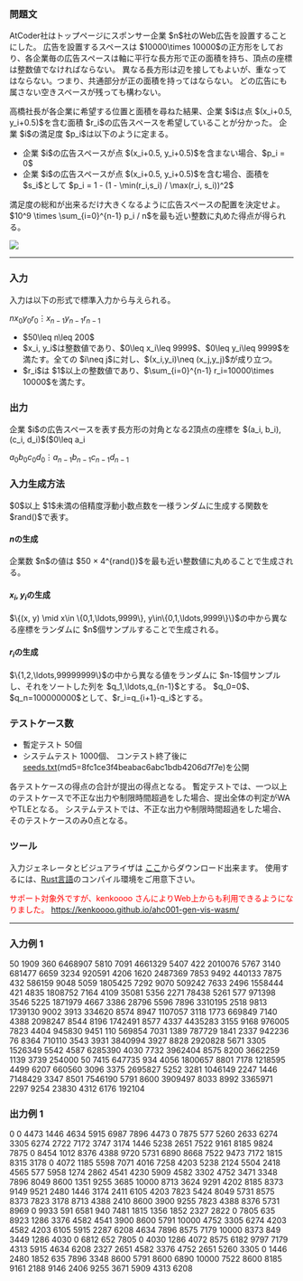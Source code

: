 
<div>

<span>

<span>

<div>

<section>

### **問題文**

<p>
AtCoder社はトップページにスポンサー企業 $n$社のWeb広告を設置することにした。
広告を設置するスペースは $10000\times 10000$の正方形をしており、各企業毎の広告スペースは軸に平行な長方形で正の面積を持ち、頂点の座標は整数値でなければならない。
異なる長方形は辺を接してもよいが、重なってはならない。つまり、共通部分が正の面積を持ってはならない。
どの広告にも属さない空きスペースが残っても構わない。
</p>

<p>
高橋社長が各企業に希望する位置と面積を尋ねた結果、企業 $i$は点 $(x_i+0.5, y_i+0.5)$を含む面積 $r_i$の広告スペースを希望していることが分かった。
企業 $i$の満足度 $p_i$は以下のように定まる。
</p>

<ul>

<li>
企業 $i$の広告スペースが点 $(x_i+0.5, y_i+0.5)$を含まない場合、$p_i = 0$
</li>

<li>
企業 $i$の広告スペースが点 $(x_i+0.5, y_i+0.5)$を含む場合、面積を $s_i$として $p_i = 1 - (1 - \min(r_i,s_i) / \max(r_i, s_i))^2$
</li>

</ul>

<p>
満足度の総和が出来るだけ大きくなるように広告スペースの配置を決定せよ。
$10^9 \times \sum_{i=0}^{n-1} p_i / n$を最も近い整数に丸めた得点が得られる。
</p>

<p>

<img src="https://img.atcoder.jp/ahc001/edaf52926517566f9dd8018d402400ec.png">

</img>

</p>

</section>

</div>

---

<div>

<div>

<section>

### **入力**

<p>
入力は以下の形式で標準入力から与えられる。
</p>

<div>

$n$$x_0$$y_0$$r_0$$\vdots$$x_{n-1}$$y_{n-1}$$r_{n-1}$
</div>

<ul>

<li>
$50\leq n\leq 200$
</li>

<li>
$x_i, y_i$は整数値であり、$0\leq x_i\leq 9999$、$0\leq y_i\leq 9999$を満たす。全ての $i\neq j$に対し、$(x_i,y_i)\neq (x_j,y_j)$が成り立つ。
</li>

<li>
$r_i$は $1$以上の整数値であり、$\sum_{i=0}^{n-1} r_i=10000\times 10000$を満たす。
</li>

</ul>

</section>

</div>

<div>

<section>

### **出力**

<p>
企業 $i$の広告スペースを表す長方形の対角となる2頂点の座標を $(a_i, b_i), (c_i, d_i)$($0\leq a_i<c_i\leq 10000$, $0\leq b_i<d_i\leq 10000$) としたとき、以下の形式で標準出力に出力せよ。
</p>

<div>

$a_0$$b_0$$c_0$$d_0$$\vdots$$a_{n-1}$$b_{n-1}$$c_{n-1}$$d_{n-1}$
</div>

</section>

</div>

<div>

<section>

### **入力生成方法**

<p>
$0$以上 $1$未満の倍精度浮動小数点数を一様ランダムに生成する関数を $rand()$で表す。
</p>

#### **$n$の生成**

<p>
企業数 $n$の値は $50 × 4^{rand()}$を最も近い整数値に丸めることで生成される。
</p>

#### **$x_i$, $y_i$の生成**

<p>
$\{(x, y) \mid x\in \{0,1,\ldots,9999\}, y\in\{0,1,\ldots,9999\}\}$の中から異なる座標をランダムに $n$個サンプルすることで生成される。
</p>

#### **$r_i$の生成**

<p>
$\{1,2,\ldots,99999999\}$の中から異なる値をランダムに $n-1$個サンプルし、それをソートした列を $q_1,\ldots,q_{n-1}$とする。
$q_0=0$、$q_n=100000000$として、$r_i=q_{i+1}-q_i$とする。
</p>

</section>

</div>

<div>

<section>

### **テストケース数**

<ul>

<li>
暫定テスト 50個
</li>

<li>
システムテスト 1000個、 コンテスト終了後に<a href="https://img.atcoder.jp/ahc001/seeds.zip">seeds.txt</a>(md5=8fc1ce3f4beabac6abc1bdb4206d7f7e)を公開
</li>

</ul>

<p>
各テストケースの得点の合計が提出の得点となる。
暫定テストでは、一つ以上のテストケースで不正な出力や制限時間超過をした場合、提出全体の判定がWAやTLEとなる。
システムテストでは、不正な出力や制限時間超過をした場合、そのテストケースのみ0点となる。
</p>

</section>

</div>

<div>

<section>

### **ツール**

<p>
入力ジェネレータとビジュアライザは <a href="https://img.atcoder.jp/ahc001/ded8fd3366b4ff0b0d7d053f553cdb84.zip">ここ</a>からダウンロード出来ます。
使用するには、<a href="https://www.rust-lang.org/ja">Rust言語</a>のコンパイル環境をご用意下さい。

<font color="red">サポート対象外ですが、kenkoooo さんによりWeb上からも利用できるようになりました。</font>
<a href="https://kenkoooo.github.io/ahc001-gen-vis-wasm/">https://kenkoooo.github.io/ahc001-gen-vis-wasm/</a>
</p>

</section>

</div>

</div>

---

<div>

<section>

### **入力例 1**

<div>

50
1909 360 6468907
5810 7091 4661329
5407 422 2010076
5767 3140 681477
6659 3234 920591
4206 1620 2487369
7853 9492 440133
7875 432 586159
9048 5059 1805425
7292 9070 509242
7633 2496 1558444
421 4835 1808752
7164 4109 35081
5356 2271 78438
5261 577 971398
3546 5225 1871979
4667 3386 28796
5596 7896 3310195
2518 9813 1739130
9002 3913 334620
8574 8947 1107057
3118 1773 669849
7140 4388 2098247
8544 8196 1742491
8577 4337 4435283
3155 9168 976005
7823 4404 945830
9451 110 569854
7031 1389 787729
1841 2337 942236
76 8364 710110
3543 3931 3840994
3927 8828 2920828
5671 3305 1526349
5542 4587 6285390
4030 7732 3962404
8575 8200 3662259
1139 3739 254000
50 7415 647735
934 4056 1800657
8801 7178 1218595
4499 6207 660560
3096 3375 2695827
5252 3281 1046149
2247 1446 7148429
3347 8501 7546190
5791 8600 3909497
8033 8992 3365971
2297 9254 23830
4312 6176 192104

</div>

</section>

</div>

<div>

<section>

### **出力例 1**

<div>

0 0 4473 1446
4634 5915 6987 7896
4473 0 7875 577
5260 2633 6274 3305
6274 2722 7172 3747
3174 1446 5238 2651
7522 9161 8185 9824
7875 0 8454 1012
8376 4388 9720 5731
6890 8668 7522 9473
7172 1815 8315 3178
0 4072 1185 5598
7071 4016 7258 4203
5238 2124 5504 2418
4565 577 5958 1274
2862 4541 4230 5909
4582 3302 4752 3471
3348 7896 8049 8600
1351 9255 3685 10000
8713 3624 9291 4202
8185 8373 9149 9521
2480 1446 3174 2411
6105 4203 7823 5424
8049 5731 8575 8373
7823 3178 8713 4388
2410 8600 3900 9255
7823 4388 8376 5731
8969 0 9933 591
6581 940 7481 1815
1356 1852 2327 2822
0 7805 635 8923
1286 3376 4582 4541
3900 8600 5791 10000
4752 3305 6274 4203
4582 4203 6105 5915
2287 6208 4634 7896
8575 7179 10000 8373
849 3449 1286 4030
0 6812 652 7805
0 4030 1286 4072
8575 6182 9797 7179
4313 5915 4634 6208
2327 2651 4582 3376
4752 2651 5260 3305
0 1446 2480 1852
635 7896 3348 8600
5791 8600 6890 10000
7522 8600 8185 9161
2188 9146 2406 9255
3671 5909 4313 6208

</div>

</section>

</div>

</span>

</span>

</div>
